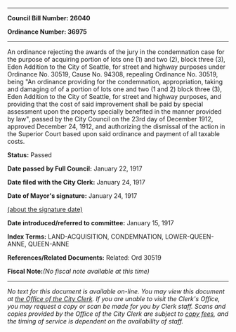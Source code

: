 

********

**Council Bill Number: 26040**
   
**Ordinance Number: 36975**
********

 An ordinance rejecting the awards of the jury in the condemnation case for the purpose of acquiring portion of lots one (1) and two (2), block three (3), Eden Addition to the City of Seattle, for street and highway purposes under Ordinance No. 30519, Cause No. 94308, repealing Ordinance No. 30519, being "An ordinance providing for the condemnation, appropriation, taking and damaging of of a portion of lots one and two (1 and 2) block three (3), Eden Addition to the City of Seattle, for street and highway purposes, and providing that the cost of said improvement shall be paid by special assessment upon the property specially benefited in the manner provided by law", passed by the City Council on the 23rd day of December 1912, approved December 24, 1912, and authorizing the dismissal of the action in the Superior Court based upon said ordinance and payment of all taxable costs.

**Status:** Passed
   
**Date passed by Full Council:** January 22, 1917
   
**Date filed with the City Clerk:** January 24, 1917
   
**Date of Mayor's signature:** January 24, 1917
   
[(about the signature date)](/~public/approvaldate.htm)
   
   
   
**Date introduced/referred to committee:** January 15, 1917
   
   
**Index Terms:** LAND-ACQUISITION, CONDEMNATION, LOWER-QUEEN-ANNE, QUEEN-ANNE

**References/Related Documents:** Related: Ord 30519

**Fiscal Note:**_(No fiscal note available at this time)_
********

_No text for this document is available on-line. You may view this document at [the Office of the City Clerk](http://www.seattle.gov/leg/clerk/contactUs.htm). If you are unable to visit the Clerk's Office, you may request a copy or scan be made for you by Clerk staff. Scans and copies provided by the Office of the City Clerk are subject to [copy fees](http://clerk.seattle.gov/~public/clerkfees.htm), and the timing of service is dependent on the availability of staff._

